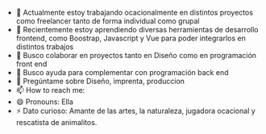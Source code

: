 



- 🔭 Actualmente estoy trabajando ocacionalmente en distintos proyectos como freelancer tanto de forma individual como grupal  
- 🌱 Recientemente estoy aprendiendo diversas herramientas de desarrollo frontend, como Boostrap, Javascript y Vue para poder integrarlos en distintos trabajos
- 👯 Busco colaborar en proyectos tanto en Diseño como en programación front end 
- 🤔 Busco ayuda para complementar con programación back end   
- 💬 Pregúntame sobre Diseño, imprenta, produccion
- 📫 How to reach me: 
- 😄 Pronouns: Ella
- ⚡ Dato curioso:  Amante de las artes, la naturaleza, jugadora ocacional y rescatista de animalitos.     
